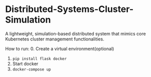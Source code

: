 # Distributed-Systems-Cluster-Simulation
A lightweight, simulation-based distributed system that mimics core Kubernetes cluster management functionalities. 

How to run:
0. Create a virtual environment(optional)
1. `pip install flask docker` 
2. Start docker
3. `docker-compose up`

